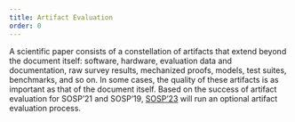 ```yaml
---
title: Artifact Evaluation
order: 0
---
```


A scientific paper consists of a constellation of artifacts that extend beyond the document itself: software, hardware, evaluation data and documentation, raw survey results, mechanized proofs, models, test suites, benchmarks, and so on. In some cases, the quality of these artifacts is as important as that of the document itself. Based on the success of artifact evaluation for SOSP’21 and SOSP’19, [SOSP’23](https://sosp2023.mpi-sws.org/) will run an optional artifact evaluation process.
